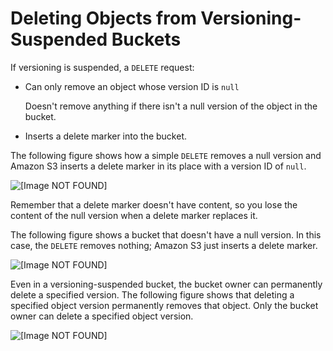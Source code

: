# Deleting Objects from Versioning\-Suspended Buckets<a name="DeletingObjectsfromVersioningSuspendedBuckets"></a>

If versioning is suspended, a `DELETE` request:

+ Can only remove an object whose version ID is `null`

  Doesn't remove anything if there isn't a null version of the object in the bucket\.

+ Inserts a delete marker into the bucket\.

The following figure shows how a simple `DELETE` removes a null version and Amazon S3 inserts a delete marker in its place with a version ID of `null`\.

![\[Image NOT FOUND\]](http://docs.aws.amazon.com/AmazonS3/latest/dev/images/versioning_DELETE_versioningSuspended.png)

Remember that a delete marker doesn't have content, so you lose the content of the null version when a delete marker replaces it\.

The following figure shows a bucket that doesn't have a null version\. In this case, the `DELETE` removes nothing; Amazon S3 just inserts a delete marker\.

![\[Image NOT FOUND\]](http://docs.aws.amazon.com/AmazonS3/latest/dev/images/versioning_DELETE_versioningSuspendedNoNull.png)

Even in a versioning\-suspended bucket, the bucket owner can permanently delete a specified version\. The following figure shows that deleting a specified object version permanently removes that object\. Only the bucket owner can delete a specified object version\.

![\[Image NOT FOUND\]](http://docs.aws.amazon.com/AmazonS3/latest/dev/images/versioning_DELETE_versioningEnabled2.png)